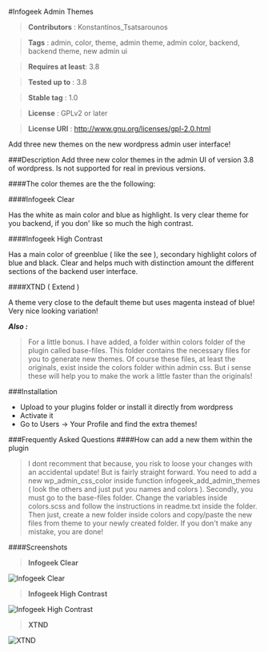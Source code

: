 ﻿#Infogeek Admin Themes
> __Contributors__ : Konstantinos_Tsatsarounos

>__Tags__ : admin, color, theme, admin theme, admin color, backend, backend theme, new admin ui

>__Requires at least__: 3.8

>__Tested up to__ : 3.8

>__Stable tag__ : 1.0

>__License__ : GPLv2 or later

>__License URI__ : http://www.gnu.org/licenses/gpl-2.0.html

Add three new themes on the new wordpress admin user interface!

###Description
Add three new color themes in the admin UI of version 3.8 of wordpress.  Is not supported for real in previous versions.

####The color themes are the the following:

####Infogeek Clear 

Has the white as main color and blue as highlight. Is very clear theme for you backend, if you don\' like so much the high contrast.

####Infogeek High Contrast

Has a main color of greenblue ( like the see ), secondary highlight colors of blue and black. Clear and helps much with distinction amount the different sections of the backend user interface.

####XTND ( Extend )

A theme very close to the default theme but uses magenta instead of blue! Very nice looking variation!


*__Also :__*

>For a little bonus. I have added, a folder within colors folder of the plugin called base-files. This folder contains the necessary files for you to generate new themes. Of course these files, at least the originals,  exist inside the colors folder within admin css. But i sense these will help you to make the work a little faster than the originals!

###Installation
+ Upload to your plugins folder or install it  directly from wordpress
+ Activate it
+ Go to Users -> Your Profile and find the extra themes!


###Frequently Asked Questions
####How can add a new them within the plugin
>I dont recomment that because, you risk to loose your changes with an accidental update! But is fairly straight forward. You need to add a new wp_admin_css_color inside function infogeek_add_admin_themes ( look the others and just put you names and colors ).
Secondly, you must go to the base-files folder. Change the variables  inside colors.scss and follow the instructions in readme.txt inside the folder.
Then just, create a new folder inside colors and copy/paste the new files from theme to your newly created folder. If you don\'t make any mistake, you are done!


####Screenshots
>__Infogeek Clear__

![Infogeek Clear](http://i111.photobucket.com/albums/n131/silversoldier_real/screenshot-1_zps1a14ba61.jpg)

>__Infogeek High Contrast__

![Infogeek High Contrast](http://i111.photobucket.com/albums/n131/silversoldier_real/screenshot-2_zpsc303e8bb.jpg)

>__XTND__

![XTND](http://i111.photobucket.com/albums/n131/silversoldier_real/screenshot-3_zpsced2c6bb.jpg)
